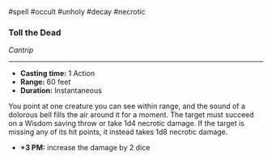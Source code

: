 #spell #occult #unholy #decay #necrotic
### Toll the Dead
*Cantrip*
___
- **Casting time:** 1 Action
- **Range:** 60 feet
- **Duration:** Instantaneous

You point at one creature you can see within range, and the sound of a dolorous bell fills the air around it for a moment. The target must succeed on a Wisdom saving throw or take 1d4 necrotic damage. If the target is missing any of its hit points, it instead takes 1d8 necrotic damage.

- **+3 PM:** increase the damage by 2 dice
